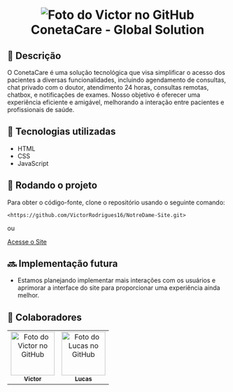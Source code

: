 <h1 align="center"> <img src="https://lh3.googleusercontent.com/pw/ADCreHcX6kT84qMtj9jjhVEI31qyP7p7u7iHcJTrCCiF7BmJo3k9kuTaNE8T4Te5_4nHbskZnyJ-4scWpE3RzpqTXDT8usPHBfqRu7XjerVd0AfvLYV_ZXiyGf6gGEnAqzmEbMGGyFjZzf9aOmbfqVfDwpjV9skWr-E6q4bPNdaBAEmd4Nxh5K0pipk1-Wig0SGLzmtsgw_CHF8s17FILTIXInTKkRMMmRHrvscZAV2aOow5Fa-moZKC6ZrybRPTFisbsArCOtwvKZ5xpT8xqJyHczYMWK7wll3oAZgiWy-TJ3WXhSUkzz6Wk70cZdNqmHKBQ9UKDpgoDUv3Cxv2xTn6NFdWPiWUugaFsePn3gqrXoeZ27vkOKW0GJNPUC8ecqyIjjGwMHUkNtCbhX6fHGDY1tOVthyrH8NNZeVbmEOHMhn-YUamZBUwPWPmXNhQ9Znwkde_OyHaZ1MiLcTSZO4gTT52Uuah_IJ7jeLDUkrCUPf02ibQg9gwcAvl8OiXQPNwWrclljFh2g784JulbgbdEUB3j3PD89Tj7YPTtS4DSUCif3TiOmwD19_9jWYzIMUSKZp89SO61SfbVgP-27EXaY3KvwP5-ueW7ksOJpUMjKM4hLP_xbvIefjj1yZA5Vmr8TJhPA7G8SPnnwY_jlwZV9i544LxImU-rM1SaBV_qkru26OeJXJiQdJL7vKgnIepUbJB_abGHUEnvQitqQ92DRxTaXOtbnq-StAVBBcdSdRVCxIqZWXlOfu4oWrKCINqVXZwp5-vo3ALoQbJFJqv-t7s5k5ywtq4U8Kw1kB3B8spt2hW7vXmX8LHp-wXkgO1wjN-54gFv-YEguhyVV5IY2-6gwmbc1dPdMC94eFk0x64NGETSumC2oQbd_t2cBFyTTWc-7FBK6tja9IuDR5GLb1RgGEfS2R1ymM3q1csWSGXBR0DAGilm0Lhp8I0bxqPoW3T25jnud9XWhqHi32nOWzENf8huE4InUVxqj0AvEstp_gf_w=w286-h200-s-no-gm?authuser=0" alt="Foto do Victor no GitHub"/><br> ConetaCare - Global Solution</h1>

## :memo: Descrição
O ConetaCare é uma solução tecnológica que visa simplificar o acesso dos pacientes a diversas funcionalidades, incluindo agendamento de consultas, chat privado com o doutor, atendimento 24 horas, consultas remotas, chatbox, e notificações de exames. Nosso objetivo é oferecer uma experiência eficiente e amigável, melhorando a interação entre pacientes e profissionais de saúde.

## :wrench: Tecnologias utilizadas
* HTML
* CSS
* JavaScript

## :rocket: Rodando o projeto
Para obter o código-fonte, clone o repositório usando o seguinte comando:
```
<https://github.com/VictorRodrigues16/NotreDame-Site.git>
```
ou
<br>

 <a href="https://victorrodrigues16.github.io/NotreDame-Site/">
    Acesse o Site
</a>


## :soon: Implementação futura 
* Estamos planejando implementar mais interações com os usuários e aprimorar a interface do site para proporcionar uma experiência ainda melhor.

## :handshake: Colaboradores
<table>
  <tr>
    <td align="center">
      <a href="https://github.com/VictorRodrigues16">
        <img src="https://avatars.githubusercontent.com/u/143040764?v=4" width="100px;" alt="Foto do Victor no GitHub"/><br>
        <sub>
          <b>Victor</b>
        </sub>
      </a>
    </td>
   <td align="center">
      <a href="https://github.com/CodedByLucke">
        <img src="https://avatars.githubusercontent.com/u/145406645?v=4" width="100px;" alt="Foto do Lucas no GitHub"/><br>
        <sub>
          <b>Lucas</b>
        </sub>
      </a>
    </td>
   
